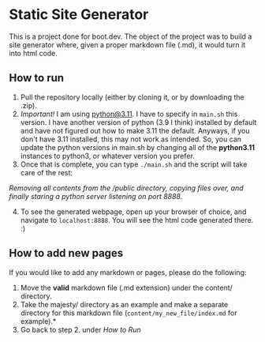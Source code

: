 # Static Site Generator

This is a project done for boot.dev. The object of the project was to build a site generator where, given a proper markdown file (.md), it would turn it into html code. 

## How to run

1. Pull the repository locally (either by cloning it, or by downloading the .zip).
2. *Important!* I am using python@3.11. I have to specify in ```main.sh``` this version. I have another version of python (3.9 I think) installed by default and have not figured out how to make 3.11 the default. Anyways, if you don't have 3.11 installed, this may not work as intended. So, you can update the python versions in main.sh by changing all of the **python3.11** instances to python3, or whatever version you prefer.
3. Once that is complete, you can type ```./main.sh``` and the script will take care of the rest:

*Removing all contents from the /public directory, copying files over, and finally staring a python server listening on port 8888.*

4. To see the generated webpage, open up your browser of choice, and navigate to ```localhost:8888```. You will see the html code generated there. :)

## How to add new pages
If you would like to add any markdown or pages, please do the following:

1. Move the **valid** markdown file (.md extension) under the content/ directory. 
2. Take the majesty/ directory as an example and make a separate directory for this markdown file (```content/my_new_file/index.md``` for example).*
3. Go back to step 2. under *How to Run*

